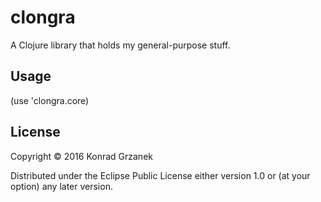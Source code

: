 # clongra

A Clojure library that holds my general-purpose stuff.

## Usage

(use 'clongra.core)

## License

Copyright © 2016 Konrad Grzanek

Distributed under the Eclipse Public License either version 1.0 or (at
your option) any later version.
